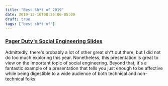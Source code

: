 ```yaml
---
title: "Best Sh*t of 2019"
date: 2019-12-10T08:35:06-05:00
draft: true
tags: ["best sh*t of"]
---
```


### [Pager Duty's Social Engineering Slides](https://sudo.pagerduty.com/for_everyone/#social-engineering)

Admittedly, there's probably a lot of other great sh*t out there, but I did not do too much exploring this year. Nonetheless, this presentation is great to view on the Important topic of social engineering. Beyond that, it's a fantastic example of a presentation that tells you just enough to be affective while being digestible to a wide audience of both technical and non-technical folks.


